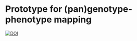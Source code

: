 # Prototype for (pan)genotype-phenotype mapping
 
 [![DOI](https://zenodo.org/badge/214473448.svg)](https://zenodo.org/badge/latestdoi/214473448)
